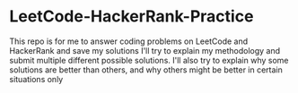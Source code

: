 # LeetCode-HackerRank-Practice
This repo is for me to answer coding problems on LeetCode and HackerRank and save my solutions
I'll try to explain my methodology and submit multiple different possible solutions. I'll also try to explain why some solutions are better than others, and why others might be better in certain situations only
